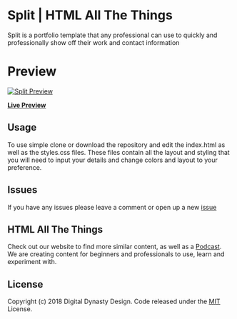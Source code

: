 # Split | HTML All The Things

Split is a portfolio template that any professional can use to quickly and professionally show off their work and contact information

# Preview

[![Split Preview](https://digitaldynasty.ca/templates/split-template/split%20shot.PNG)](https://digitaldynasty.ca/templates/split-template/)

**[Live Preview](https://digitaldynasty.ca/templates/split-template/)**

## Usage

To use simple clone or download the repository and edit the index.html as well as the styles.css files. These files contain all the layout and styling that you will need to input your details and change colors and layout to your preference.

## Issues

If you have any issues please leave a comment or open up a new [issue](https://github.com/digitaldynastydesign/hatt-split-template/issues)

## HTML All The Things

Check out our website to find more similar content, as well as a [Podcast](https://podcast.htmlallthethings.com/e/pathways-foundations/). We are creating content for beginners and professionals to use, learn and experiment with.

## License

Copyright (c) 2018 Digital Dynasty Design. Code released under the [MIT](https://github.com/digitaldynastydesign/hatt-split-template/blob/master/LICENSE) License.